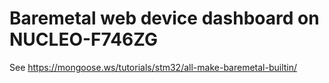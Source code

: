 # Baremetal web device dashboard on NUCLEO-F746ZG

See https://mongoose.ws/tutorials/stm32/all-make-baremetal-builtin/
